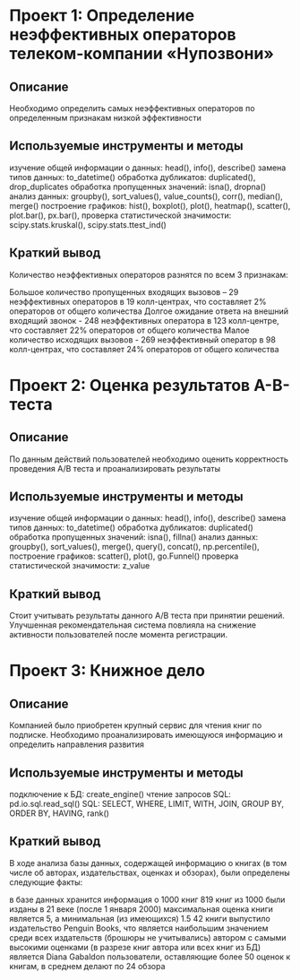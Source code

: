 # Проект 1: Определение неэффективных операторов телеком-компании «Нупозвони»
## Описание
Необходимо определить самых неэффективных операторов по определенным признакам низкой эффективности

## Используемые инструменты и методы
изучение общей информации о данных: head(), info(), describe()
замена типов данных: to_datetime()
обработка дубликатов: duplicated(), drop_duplicates
обработка пропущенных значений: isna(), dropna()
анализ данных: groupby(), sort_values(), value_counts(), corr(), median(), merge()
построение графиков: hist(), boxplot(), plot(), heatmap(), scatter(), plot.bar(), px.bar(),
проверка статистической значимости: scipy.stats.kruskal(), scipy.stats.ttest_ind()
## Краткий вывод
Количество неэффективных операторов разнятся по всем 3 признакам:

Большое количество пропущенных входящих вызовов – 29 неэффективных операторов в 19 колл-центрах, что составляет 2% операторов от общего количества
Долгое ожидание ответа на внешний входящий звонок - 248 неэффективных оператора в 123 колл-центре, что составляет 22% операторов от общего количества
Малое количество исходящих вызовов - 269 неэффективный оператор в 98 колл-центрах, что составляет 24% операторов от общего количества


# Проект 2: Оценка результатов A-B-теста
## Описание
По данным действий пользователей необходимо оценить корректность проведения A/B теста и проанализировать результаты

## Используемые инструменты и методы
изучение общей информации о данных: head(), info(), describe()
замена типов данных: to_datetime()
обработка дубликатов: duplicated()
обработка пропущенных значений: isna(), fillna()
анализ данных: groupby(), sort_values(), merge(), query(), concat(), np.percentile(),
построение графиков: scatter(), plot(), go.Funnel()
проверка статистической значимости: z_value
## Краткий вывод
Cтоит учитывать результаты данного A/B теста при принятии решений. Улучшенная рекомендательная система повлияла на снижение активности пользователей после момента регистрации.

# Проект 3: Книжное дело
## Описание
Компанией было приобретен крупный сервис для чтения книг по подписке. Необходимо проанализировать имеющуюся информацию и определить направления развития

## Используемые инструменты и методы
подключение к БД: create_engine()
чтение запросов SQL: pd.io.sql.read_sql()
SQL: SELECT, WHERE, LIMIT, WITH, JOIN, GROUP BY, ORDER BY, HAVING, rank()
## Краткий вывод
В ходе анализа базы данных, содержащей информацию о книгах (в том числе об авторах, издательствах, оценках и обзорах), были определены следующие факты:

в базе данных хранится информация о 1000 книг
819 книг из 1000 были изданы в 21 веке (после 1 января 2000)
максимальная оценка книги является 5, а минимальная (из имеющихся) 1.5
42 книги выпустило издательство Penguin Books, что является наибольшим значением среди всех издательств (брошюры не учитывались)
автором с самыми высокими оценками (в разрезе книг автора или всех книг из БД) является Diana Gabaldon
пользователи, оставляющие более 50 оценок к книгам, в среднем делают по 24 обзора
